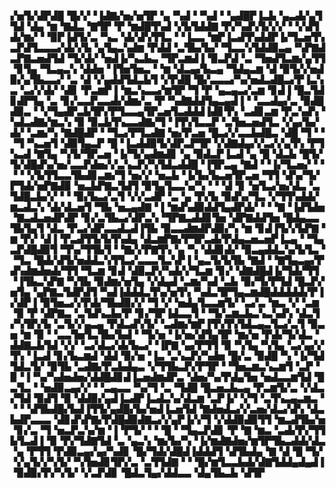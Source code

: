▞▅▜▞▟▛▟█▝█▞▞▝▐▟▇▞▅▞▅▜▛▝▄▝▚▟▝▝▚▟▝▝▄▟█▛▐▃▙▝▄▃▟▞▄▜▜▟▝▟▄▝▆▝▇▟▃▝▇▜▛▝▛▝▆▟█▜▚▟▝▞▙▜▟▟▇▝▛▞▚▟▚▜▞▞▞▝▝▞▟▜▟▞▆▞▝▝▉▛▐▟▜▞▃▝▚▃▝▟▞▟▚▜▜▃▝▝▐▃▃▝▆▛▐▃▟▜▚▟▟▛▐▞▜▃▅▜▚▃▛▟▜▃▃▃▞▟▞▞▙▝▄▜▄▃▚▟▆▝▛▟▟▝▃▜▙▞▙▞▝▜▃▃▚▜▟▟▉▃▄▝▚▛▇▟▃▛▇▃▅▟▜▟▝▜▞▟▞▝▅▟▐▞▚▃▙▃▝▜▛▃▆▟▐▝▉▃▛▟▝▃▝▜▅▟▜▃▆▞▄▜▜▝▊▜▄▝▜▃▄▃▚▝▟▟▅▝▐▜▅▜▅▃▝▝▆▝▟▃▄▞▙▃▄▝▜▟▄▃▆▝▟▝▉▜▞▞▅▟▉▞▄▜▙▃▃▞▝▃▝▟▝▞▄▟▟▜▟▃▙▜▝▞▛▟█▝█▞▃▃▃▞▚▞▅▟▃▟█▃▞▛▐▃▚▃▝▃▞▞▟▞▝▟▊▝▛▃▆▛▐▝▆▃▚▃▃▞▆▜▛▝▜▝▛▝▄▃▄▃▞▃▆▝▊▟▐▝█▃▜▟▊▟▛▜▄▝▃▝▊▞▃▃▛▃▃▟▞▟▆▞▃▝▛▝▚▟▇▟▟▜▄▃▄▟▐▝▝▃▃▟▄▞▃▝▉▟█▟▉▃▝▝▞▜▄▟▛▃▙▜▛▞▛▜▃▃▄▜▛▃▅▜▃▟▟▟▐▟▊▜▚▝▃▟▊▃▆▝▛▃▚▟▚▝▚▟▃▟▇▞▆▃▚▝▉▝▉▃▙▜▚▃▃▟▇▞▜▝▐▜▚▜▃▃▛▝▃▜▅▃▅▟▜▃▝▞▄▞▙▞▟▞▝▃▆▞▚▝▇▟█▟▛▝▝▜▃▞▛▜▃▟▇▝▅▞▛▃▅▝█▃▞▞▃▃▙▟█▃▝▟█▝▜▝▝▝▜▝▚▃▅▜▝▟▉▜▄▃▛▝█▝▐▃▟▟▉▜▞▟▛▃▛▜▛▝▞▟▇▟▄▞▞▃▞▞▄▜▚▝▛▜▚▃▟▝▇▜▄▝▚▜▞▜▛▃▅▝▐▞▜▞▄▟▆▟▊▝▄▝▉▟▃▛▐▃▟▝▄▝█▝▟▃▙▝█▜▞▜▞▟█▟▚▞▅▞▃▃▛▟▅▞▞▃▚▃▛▞▚▜▟▃▟▟█▝▐▜▛▃▄▝▇▟▝▝▐▞▜▃▅▞▝▝▝▝▝▞▙▜▜▃▃▜▙▟▊▃▆▞▜▝▅▞▞▝▅▃▙▝▐▞▙▞▙▃▅▜▛▃▅▝▜▜▝▟▚▞▜▞▛▜▟▞▅▛▇▟▉▝▅▃▙▛▇▃▜▟▜▝▉▜▄▜▃▃▚▞▚▝▝▝▟▝▊▝▅▜▃▞▅▞▟▃▝▃▜▟█▃▙▞▞▝▝▝▉▞▙▃▞▃▜▝▞▞▃▟▛▝▃▝▄▝▛▞▙▝▉▟▚▞▜▃▝▞▜▜▚▟▟▞▆▃▟▃▚▝▟▞▟▃▅▜▝▜▙▝▅▃▄▟▇▝▐▝▆▟▚▟▉▟▟▜▄▟▛▟▞▝▝▝▇▝▐▟▜▟▅▝▇▃▟▃▅▟▛▟▛▝▊▞▃▜▙▃▞▟▛▃▚▝▜▛▇▃▟▟▊▜▅▝▟▛▇▟▟▜▅▝█▟▄▃▃▜▙▜▄▜▝▟▃▝▛▃▞▟▛▃▃▟▃▟▐▜▙▝▉▃▃▟▆▟▛▟▉▞▚▝▆▝▊▟▐▜▞▞▙▛▇▝▆▝▛▞▝▟▐▝▛▃▟▜▜▞▙▜▚▟▄▝▟▃▆▛▇▞▛▜▛▃▟▞▛▟▄▃▅▃▅▛▐▃▄▝▝▜▄▃▛▟█▟▉▜▝▜▚▞▜▜▙▜▝▝▇▞▞▛▇▜▚▝▄▝▚▝▟▟▊▟▞▝▉▃▄▟▟▃▚▞▙▜▃▝▝▜▃▝█▟▞▟▜▞▅▟▟▃▚▜▜▃▞▃▃▃▜▃▚▛▐▝▄▃▜▞▙▜▙▝▇▟▝▝▇▜▄▃▄▞▛▟▚▟▆▟▅▟▞▜▜▝▜▃▆▝▊▟▝▟▉▃▛▞▚▟▞▞▜▃▆▝▊▞▝▟▇▟█▟▐▞▜▟▞▜▜▝▐▜▙▃▚▛▇▝▚▜▙▝▉▟▆▞▅▜▄▝▞▟▄▟▝▃▆▞▚▟▝▃▙▝▉▞▜▞▛▜▟▝█▃▛▞▅▜▄▝▄▛▇▃▜▟▛▟▜▝▚▟▐▟▟▟▃▜▚▞▅▜▚▝▚▟▃▜▛▜▄▃▆▟█▟▟▟▟▟▞▛▐▞▟▛▐▝▉▜▅▃▞▞▛▟▞▜▙▟▉▞▞▝▜▝▞▝▅▟▄▜▃▃▆▜▞▝▃▞▃▝▆▃▝▞▝▃▆▝▉▝▛▝▟▛▇▃▝▃▜▟▚▃▙▞▛▝▊▞▜▛▐▟▃▃▜▝▝▜▞▃▆▃▙▃▚▃▚▟▚▝▟▃▜▞▚▜▛▞▙▝▃▜▞▞▄▃▄▝▛▟▃▟▚▜▞▝▃▟▆▞▆▛▐▜▚▜▚▜▟▃▄▃▜▃▞▃▜▝▉▃▅▝▆▝▉▝▝▃▃▜▅▜▃▜▙▞▙▟▝▝▜▞▅▝▐▞▅▞▟▜▄▜▛▝▆▞▅▝▛▟▞▜▞▟▃▝▟▟▇▃▙▜▟▝▞▞▝▃▞▟▃▞▟▞▙▃▞▝▐▛▇▝▄▞▛▜▜▝▉▝▚▜▄▝▚▜▄▝▃▞▄▞▞▜▚▝▐▃▟▝▊▞▙▃▆▟▝▟▟▝▉▞▅▝▐▃▝▃▚▃▛▞▚▟▅▝█▞▃▝▉▟█▝▚▝▐▞▜▟▜▟▃▜▞▝▉▜▙▝▃▟▇▞▛▃▙▟▄▃▝▞▜▜▙▃▛▞▛▜▛▝▝▜▅▃▆▃▚▃▆▜▝▃▛▝▉▝▐▝▚▞▚▟▅▟▅▞▟▟█▟▊▟▐▃▅▟▆▟▛▃▝▟▅▞▚▞▛▟▄▜▅▝▅▟▃▃▆▜▟▝█▃▜▃▝▝▅▟▉▃▄▞▞▝▝▃▄▃▃▝▚▞▜▝▃▝▜▟█▝█▃▅▃▙▃▄▝▛▃▆▜▞▃▝▞▟▃▞▜▟▝▉▟▜▝▉▝▟▟▉▞▄▟▐▃▟▛▐▃▟▃▚▞▟▃▆▝▃▛▐▞▝▞▜▝▃▜▚▃▄▃▆▃▝▝▝▝▟▜▙▟█▞▙▟▐▜▜▞▄▟█▞▙▞▅▟▐▃▅▜▟▝▇▟▅▟▃▞▞▃▅▞▟▃▞▟▚▝▟▃▙▟▛▃▃▃▝▟▊▟▚▛▇▞▛▟█▟▉▟▇▃▞▞▄▛▐▞▞▜▝▞▟▟▉▟▉▜▜▝▆▃▟▜▙▞▅▝▊▞▃▝▜▝▅▃▛▃▚▞▆▝▐▝▛▜▞▝▝▝█▝▝▜▄▃▛▟▊▝▛▝▇▝▆▃▝▃▟▞▛▞▜▜▙▜▃▟▐▝▉▝▛▞▜▟▇▜▟▝▃▝▄▃▚▝▆▞▙▞▚▝▐▞▆▟▇▟▅▞▆▜▛▜▙▃▟▟▞▟▃▝▄▝▛▜▜▝▛▟▉▃▄▞▄▞▚▟▊▝█▞▜▟▞▟█▟▐▟▟▟▜▝▟▜▙▟▄▝▇▝▟▝█▝▜▞▝▞▄▜▞▞▚▜▞▝▚▜▅▟▊▜▛▞▃▝▃▜▜▟▇▝▝▝█▞▆▜▃▃▙▟▞▟▇▜▟▟▄▟▄▟▐▝▉▟▉▞▛▞▚▜▞▝▞▃▛▟▊▝█▟▃▜▄▞▟▟▃▃▝▟▄▜▙▃▙▝▟▜▛

